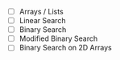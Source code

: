 - [ ] Arrays / Lists
- [ ] Linear Search
- [ ] Binary Search
- [ ] Modified Binary Search
- [ ] Binary Search on 2D Arrays
